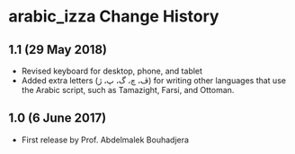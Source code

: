 arabic_izza Change History
==========================

1.1 (29 May 2018)
-------------------
* Revised keyboard for desktop, phone, and tablet
* Added extra letters (ڤ، چ، گ، پ، ژ) for writing other 
languages that use the Arabic script, such as Tamazight, Farsi, and Ottoman.

1.0 (6 June 2017)
-----------------

* First release by Prof. Abdelmalek Bouhadjera
